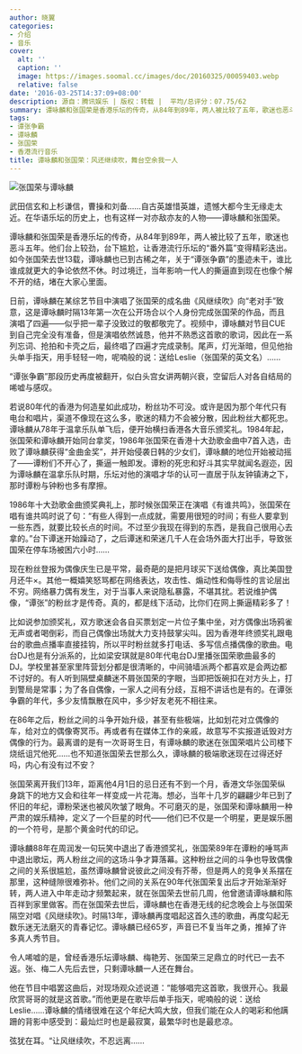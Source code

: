 ```yaml
---
author: 晓翼
categories:
- 介绍
- 音乐
cover:
  alt: ''
  caption: ''
  image: https://images.soomal.cc/images/doc/20160325/00059403.webp
  relative: false
date: '2016-03-25T14:37:09+08:00'
description: 源自：腾讯娱乐 | 版权：转载 |  平均/总评分：07.75/62
summary: 谭咏麟和张国荣是香港乐坛的传奇，从84年到89年，两人被比较了五年，歌迷也恶斗五年。他们台上较劲，台下尴尬，让香港流行乐坛的“番外篇”变得精彩迭出。如今张国荣去世13载，谭咏麟也已到古稀之年，关于“谭张争霸”的墨迹未干，谁比谁成就更大的争论依然不休……
tags:
- 谭张争霸
- 谭咏麟
- 张国荣
- 香港流行音乐
title: 谭咏麟和张国荣：风还继续吹，舞台空余我一人
---
```


![张国荣与谭咏麟](https://images.soomal.cc/images/doc/20160325/00059403.webp)





武田信玄和上杉谦信，曹操和刘备……自古英雄惜英雄，遗憾大都今生无缘走太近。在华语乐坛的历史上，也有这样一对亦敌亦友的人物――谭咏麟和张国荣。

谭咏麟和张国荣是香港乐坛的传奇，从84年到89年，两人被比较了五年，歌迷也恶斗五年。他们台上较劲，台下尴尬，让香港流行乐坛的“番外篇”变得精彩迭出。如今张国荣去世13载，谭咏麟也已到古稀之年，关于“谭张争霸”的墨迹未干，谁比谁成就更大的争论依然不休。时过境迁，当年影响一代人的撕逼直到现在也像个解不开的结，堵在大家心里面。

日前，谭咏麟在某综艺节目中演唱了张国荣的成名曲《风继续吹》向“老对手”致意，这是谭咏麟时隔13年第一次在公开场合以个人身份完成张国荣的作品，而且演唱了四遍――似乎把一辈子没致过的敬都敬完了。视频中，谭咏麟对节目CUE到自己完全没有准备，但是演唱依然诚恳，他并不熟悉这首歌的歌词，因此在一系列忘词、抢拍和卡壳之后，最终唱了四遍才完成录制。尾声，灯光渐暗，但见他抬头单手指天，用手轻轻一吻，呢喃般的说：送给Leslie（张国荣的英文名）……

“谭张争霸”那段历史再度被翻开，似白头宫女讲两朝兴衰，空留后人对各自结局的唏嘘与感叹。

若说80年代的香港为何造星如此成功，粉丝功不可没。或许是因为那个年代只有电台和唱片，渠道不像现在这么多，歌迷的精力不会被分散，因此粉丝大都死忠。谭咏麟从78年于温拿乐队单飞后，便开始横扫香港各大音乐颁奖礼。1984年起，张国荣和谭咏麟开始同台拿奖，1986年张国荣在香港十大劲歌金曲中7首入选，击败了谭咏麟获得“金曲金奖”，并开始侵袭日韩的少女们，谭咏麟的地位开始被动摇了――谭粉们不开心了，撕逼一触即发。谭粉的死忠和好斗其实早就闻名遐迩，因为谭咏麟在温拿乐队时期，乐坛对他的演唱才华的认可一直居于队友钟镇涛之下，那时谭粉与钟粉也多有摩擦。

1986年十大劲歌金曲颁奖典礼上，那时候张国荣正在演唱《有谁共鸣》，张国荣在唱有谁共鸣时说了句：“有些人得到一点成就，需要用很短的时间；有些人要拿到一些东西，就要比较长点的时间。不过至少我现在得到的东西，是我自己很用心去拿的。”台下谭迷开始躁动了，之后谭迷和荣迷几千人在会场外面大打出手，导致张国荣在停车场被困六小时……

现在粉丝登报为偶像庆生已是平常，最奇葩的是把月球买下送给偶像，真比美国登月还牛×。其他一概嬉笑怒骂都在网络表达，攻击性、煽动性和侮辱性的言论层出不穷。网络暴力偶有发生，对于当事人来说隐私暴露，不堪其扰。若说维护偶像，“谭张”的粉丝才是传奇。真的，都是线下活动，比你们在网上撕逼精彩多了！

比如说参加颁奖礼，双方歌迷会各自买票划定一片位子集中坐，对方偶像出场鸦雀无声或者喝倒彩，而自己偶像出场就大力支持鼓掌尖叫。因为香港年终颁奖礼跟电台的歌曲点播率直接挂钩，所以平时粉丝就多打电话、多写信点播偶像的歌曲。电台DJ也是有分派系的，比如梁安琪就是80年代电台DJ里播张国荣歌曲最多的DJ。学校里甚至家里阵营划分都是很清晰的，中间骑墙派两个都喜欢是会两边都不讨好的。有人听到隔壁桌麟迷不屑张国荣的字眼，当即把饭碗扣在对方头上，打到警局是常事；为了各自偶像，一家人之间有分歧，互相不讲话也是有的。在谭张争霸的年代，多少友情飘散在风中，多少好友老死不相往来。

在86年之后，粉丝之间的斗争开始升级，甚至有些极端，比如划花对立偶像的车，给对立的偶像寄冥币。再或者有在媒体工作的亲戚，故意写不实报道诋毁对方偶像的行为。最离谱的是有一次哥哥生日，有谭咏麟的歌迷在张国荣唱片公司楼下烧纸诅咒他死……也不知道张国荣去世那么久，谭咏麟的极端歌迷现在过得还好吗，内心有没有过不安？

张国荣离开我们13年，距离他4月1日的忌日还有不到一个月，香港文华张国荣纵身跳下的地方又会和往年一样变成一片花海。想必，当年十几岁的翩翩少年已到了怀旧的年纪，谭粉荣迷也被风吹皱了眼角。不可磨灭的是，张国荣和谭咏麟用一种严肃的娱乐精神，定义了一个巨星的时代――他们已不仅是一个明星，更是娱乐圈的一个符号，是那个黄金时代的印记。

谭咏麟88年在周润发一句玩笑中退出了香港颁奖礼，张国荣89年在谭粉的唾骂声中退出歌坛，两人粉丝之间的这场斗争才算落幕。这种粉丝之间的斗争也导致偶像之间的关系很尴尬，虽然谭咏麟曾说彼此之间没有芥蒂，但是两人的竞争关系摆在那里，这种缝隙很难弥补。他们之间的关系在90年代张国荣复出后才开始渐渐好转，两人进入中年走动才频繁起来，就在张国荣去世前几周，他曾邀请谭咏麟和陈百祥到家里做客。而在张国荣去世后，谭咏麟也在香港无线的纪念晚会上与张国荣隔空对唱《风继续吹》。时隔13年，谭咏麟再度唱起这首久违的歌曲，再度勾起无数乐迷无法磨灭的青春记忆。谭咏麟已经65岁，声音已不复当年之勇，推掉了许多真人秀节目。

令人唏嘘的是，曾经香港乐坛谭咏麟、梅艳芳、张国荣三足鼎立的时代已一去不返。张、梅二人先后去世，只剩谭咏麟一人还在舞台。

他在节目中唱罢这曲后，对现场观众述说道：“能够唱完这首歌，我很开心。我最欣赏哥哥的就是这首歌。”而他更是在歌毕后单手指天，呢喃般的说：送给Leslie……谭咏麟的情绪很难在这个年纪大鸣大放，但我们能在众人的喝彩和他蹒跚的背影中感受到：最灿烂时也是最寂寞，最繁华时也是最悲凉。

弦犹在耳。“让风继续吹，不忍远离……